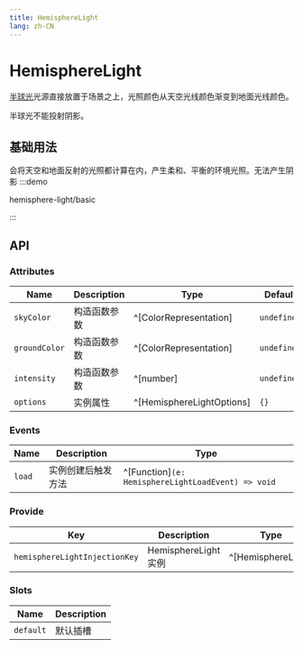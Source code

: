 ```yaml
---
title: HemisphereLight
lang: zh-CN
---
```


# HemisphereLight

[半球光](https://threejs.org/docs/index.html#api/zh/lights/HemisphereLight)光源直接放置于场景之上，光照颜色从天空光线颜色渐变到地面光线颜色。

半球光不能投射阴影。

## 基础用法
会将天空和地面反射的光照都计算在内，产生柔和、平衡的环境光照。无法产生阴影
:::demo

hemisphere-light/basic

:::

## API

### Attributes

| Name          | Description  | Type                      | Default     | Required |
| ------------- | ------------ | ------------------------- | ----------- | -------- |
| `skyColor`    | 构造函数参数 | ^[ColorRepresentation]    | `undefined` | No       |
| `groundColor` | 构造函数参数 | ^[ColorRepresentation]    | `undefined` | No       |
| `intensity`   | 构造函数参数 | ^[number]                 | `undefined` | No       |
| `options`     | 实例属性     | ^[HemisphereLightOptions] | `{}`        | No       |


### Events

| Name   | Description        | Type                                               |
| ------ | ------------------ | -------------------------------------------------- |
| `load` | 实例创建后触发方法 | ^[Function]`(e: HemisphereLightLoadEvent) => void` |

### Provide

| Key                           | Description         | Type               |
| ----------------------------- | ------------------- | ------------------ |
| `hemisphereLightInjectionKey` | HemisphereLight实例 | ^[HemisphereLight] |


### Slots

| Name      | Description |
| --------- | ----------- |
| `default` | 默认插槽    |
